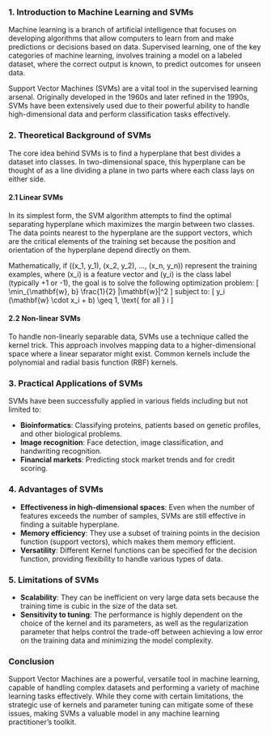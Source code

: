 
### 1. Introduction to Machine Learning and SVMs

Machine learning is a branch of artificial intelligence that focuses on developing algorithms that allow computers to learn from and make predictions or decisions based on data. Supervised learning, one of the key categories of machine learning, involves training a model on a labeled dataset, where the correct output is known, to predict outcomes for unseen data.

Support Vector Machines (SVMs) are a vital tool in the supervised learning arsenal. Originally developed in the 1960s and later refined in the 1990s, SVMs have been extensively used due to their powerful ability to handle high-dimensional data and perform classification tasks effectively.

### 2. Theoretical Background of SVMs

The core idea behind SVMs is to find a hyperplane that best divides a dataset into classes. In two-dimensional space, this hyperplane can be thought of as a line dividing a plane in two parts where each class lays on either side.

#### 2.1 Linear SVMs
In its simplest form, the SVM algorithm attempts to find the optimal separating hyperplane which maximizes the margin between two classes. The data points nearest to the hyperplane are the support vectors, which are the critical elements of the training set because the position and orientation of the hyperplane depend directly on them.

Mathematically, if \((x_1, y_1), (x_2, y_2), ..., (x_n, y_n)\) represent the training examples, where \(x_i\) is a feature vector and \(y_i\) is the class label (typically +1 or -1), the goal is to solve the following optimization problem:
\[ \min_{\mathbf{w}, b} \frac{1}{2} \|\mathbf{w}\|^2 \]
subject to:
\[ y_i (\mathbf{w} \cdot x_i + b) \geq 1, \text{ for all } i \]

#### 2.2 Non-linear SVMs
To handle non-linearly separable data, SVMs use a technique called the kernel trick. This approach involves mapping data to a higher-dimensional space where a linear separator might exist. Common kernels include the polynomial and radial basis function (RBF) kernels.

### 3. Practical Applications of SVMs

SVMs have been successfully applied in various fields including but not limited to:
- **Bioinformatics**: Classifying proteins, patients based on genetic profiles, and other biological problems.
- **Image recognition**: Face detection, image classification, and handwriting recognition.
- **Financial markets**: Predicting stock market trends and for credit scoring.

### 4. Advantages of SVMs

- **Effectiveness in high-dimensional spaces**: Even when the number of features exceeds the number of samples, SVMs are still effective in finding a suitable hyperplane.
- **Memory efficiency**: They use a subset of training points in the decision function (support vectors), which makes them memory efficient.
- **Versatility**: Different Kernel functions can be specified for the decision function, providing flexibility to handle various types of data.

### 5. Limitations of SVMs

- **Scalability**: They can be inefficient on very large data sets because the training time is cubic in the size of the data set.
- **Sensitivity to tuning**: The performance is highly dependent on the choice of the kernel and its parameters, as well as the regularization parameter that helps control the trade-off between achieving a low error on the training data and minimizing the model complexity.

### Conclusion

Support Vector Machines are a powerful, versatile tool in machine learning, capable of handling complex datasets and performing a variety of machine learning tasks effectively. While they come with certain limitations, the strategic use of kernels and parameter tuning can mitigate some of these issues, making SVMs a valuable model in any machine learning practitioner’s toolkit.